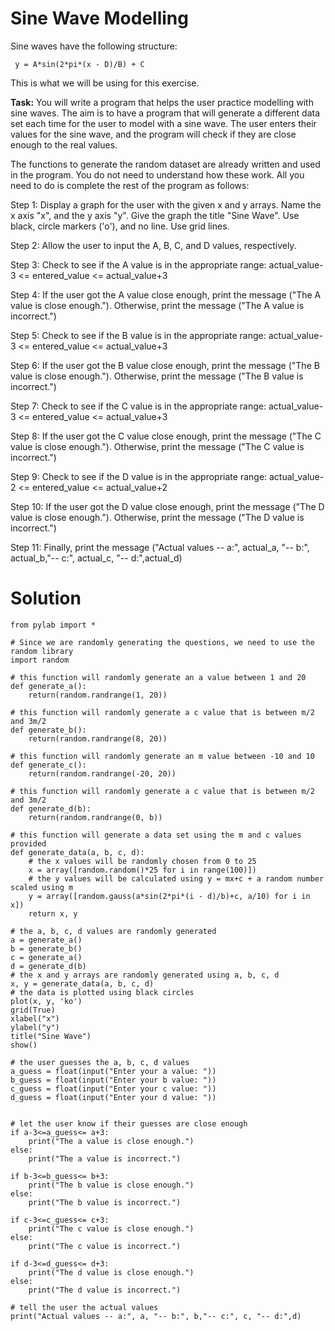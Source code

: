 # Sine Wave Modelling

Sine waves have the following structure:

` y = A*sin(2*pi*(x - D)/B) + C`

This is what we will be using for this exercise.

**Task:** You will write a program that helps the user practice modelling with sine waves. The aim is to have a program that will generate a different data set each time for the user to model with a sine wave. The user enters their values for the sine wave, and the program will check if they are close enough to the real values.

The functions to generate the random dataset are already written and used in the program. You do not need to understand how these work. All you need to do is complete the rest of the program as follows:

Step 1: Display a graph for the user with the given x and y arrays. Name the x axis "x", and the y axis "y". Give the graph the title "Sine Wave". Use black, circle markers ('o'), and no line. Use grid lines.

Step 2: Allow the user to input the A, B, C, and D values, respectively.

Step 3: Check to see if the A value is in the appropriate range: actual_value-3 <= entered_value <= actual_value+3

Step 4: If the user got the A value close enough, print the message ("The A value is close enough."). Otherwise, print the message ("The A value is incorrect.")

Step 5: Check to see if the B value is in the appropriate range: actual_value-3 <= entered_value <= actual_value+3

Step 6: If the user got the B value close enough, print the message ("The B value is close enough."). Otherwise, print the message ("The B value is incorrect.")

Step 7: Check to see if the C value is in the appropriate range: actual_value-3 <= entered_value <= actual_value+3

Step 8: If the user got the C value close enough, print the message ("The C value is close enough."). Otherwise, print the message ("The C value is incorrect.")

Step 9: Check to see if the D value is in the appropriate range: actual_value-2 <= entered_value <= actual_value+2

Step 10: If the user got the D value close enough, print the message ("The D value is close enough."). Otherwise, print the message ("The D value is incorrect.")

Step 11: Finally, print the message ("Actual values -- a:", actual_a, "-- b:", actual_b,"-- c:", actual_c, "-- d:",actual_d)








# Solution

```
from pylab import *

# Since we are randomly generating the questions, we need to use the random library
import random

# this function will randomly generate an a value between 1 and 20
def generate_a():
    return(random.randrange(1, 20))

# this function will randomly generate a c value that is between m/2 and 3m/2
def generate_b():
    return(random.randrange(8, 20))

# this function will randomly generate an m value between -10 and 10
def generate_c():
    return(random.randrange(-20, 20))

# this function will randomly generate a c value that is between m/2 and 3m/2
def generate_d(b):
    return(random.randrange(0, b))

# this function will generate a data set using the m and c values provided
def generate_data(a, b, c, d):
    # the x values will be randomly chosen from 0 to 25
    x = array([random.random()*25 for i in range(100)])
    # the y values will be calculated using y = mx+c + a random number scaled using m
    y = array([random.gauss(a*sin(2*pi*(i - d)/b)+c, a/10) for i in x])
    return x, y
    
# the a, b, c, d values are randomly generated
a = generate_a()
b = generate_b()
c = generate_a()
d = generate_d(b)
# the x and y arrays are randomly generated using a, b, c, d
x, y = generate_data(a, b, c, d)
# the data is plotted using black circles
plot(x, y, 'ko')
grid(True)
xlabel("x")
ylabel("y")
title("Sine Wave")
show()

# the user guesses the a, b, c, d values
a_guess = float(input("Enter your a value: "))
b_guess = float(input("Enter your b value: "))
c_guess = float(input("Enter your c value: "))
d_guess = float(input("Enter your d value: "))


# let the user know if their guesses are close enough
if a-3<=a_guess<= a+3:
    print("The a value is close enough.")
else:
    print("The a value is incorrect.")

if b-3<=b_guess<= b+3:
    print("The b value is close enough.")
else:
    print("The b value is incorrect.")

if c-3<=c_guess<= c+3:
    print("The c value is close enough.")
else:
    print("The c value is incorrect.")
    
if d-3<=d_guess<= d+3:
    print("The d value is close enough.")
else:
    print("The d value is incorrect.")
        
# tell the user the actual values
print("Actual values -- a:", a, "-- b:", b,"-- c:", c, "-- d:",d)


```

